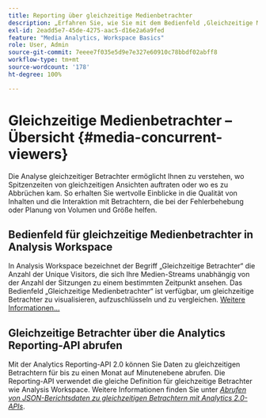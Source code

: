 ```yaml
---
title: Reporting über gleichzeitige Medienbetrachter
description: „Erfahren Sie, wie Sie mit dem Bedienfeld ‚Gleichzeitige Medienbetrachter‘ gleichzeitige Betrachter analysieren und Spitzenzeiten von gleichzeitigen Betrachtern und Abbrüchen verstehen können.“
exl-id: 2eadd5e7-45de-4275-aac5-d16e2a6a9fed
feature: "Media Analytics, Workspace Basics"
role: User, Admin
source-git-commit: 7eeee7f035e5d9e7e327e60910c78bbdf02abff8
workflow-type: tm+mt
source-wordcount: '178'
ht-degree: 100%

---
```


# Gleichzeitige Medienbetrachter – Übersicht {#media-concurrent-viewers}

Die Analyse gleichzeitiger Betrachter ermöglicht Ihnen zu verstehen, wo Spitzenzeiten von gleichzeitigen Ansichten auftraten oder wo es zu Abbrüchen kam. So erhalten Sie wertvolle Einblicke in die Qualität von Inhalten und die Interaktion mit Betrachtern, die bei der Fehlerbehebung oder Planung von Volumen und Größe helfen.

## Bedienfeld für gleichzeitige Medienbetrachter in Analysis Workspace

In Analysis Workspace bezeichnet der Begriff „Gleichzeitige Betrachter“ die Anzahl der Unique Visitors, die sich Ihre Medien-Streams unabhängig von der Anzahl der Sitzungen zu einem bestimmten Zeitpunkt ansehen. Das Bedienfeld „Gleichzeitige Medienbetrachter“ ist verfügbar, um gleichzeitige Betrachter zu visualisieren, aufzuschlüsseln und zu vergleichen. [Weitere Informationen...](https://experienceleague.adobe.com/docs/analytics/analyze/analysis-workspace/panels/media-concurrent-viewers.html?lang=de)

## Gleichzeitige Betrachter über die Analytics Reporting-API abrufen

Mit der Analytics Reporting-API 2.0 können Sie Daten zu gleichzeitigen Betrachtern für bis zu einen Monat auf Minutenebene abrufen. Die Reporting-API verwendet die gleiche Definition für gleichzeitige Betrachter wie Analysis Workspace.  Weitere Informationen finden Sie unter [_*Abrufen von JSON-Berichtsdaten zu gleichzeitigen Betrachtern mit Analytics 2.0-APIs*_](/help/reporting/reports-and-analytics/get-concurrent-json20.md).
